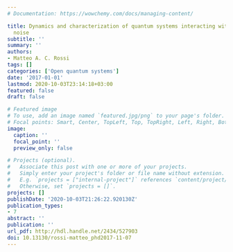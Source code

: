 ```yaml
---
# Documentation: https://wowchemy.com/docs/managing-content/

title: Dynamics and characterization of quantum systems interacting with classical
  noise
subtitle: ''
summary: ''
authors:
- Matteo A. C. Rossi
tags: []
categories: ['Open quantum systems']
date: '2017-01-01'
lastmod: 2020-10-03T23:14:18+03:00
featured: false
draft: false

# Featured image
# To use, add an image named `featured.jpg/png` to your page's folder.
# Focal points: Smart, Center, TopLeft, Top, TopRight, Left, Right, BottomLeft, Bottom, BottomRight.
image:
  caption: ''
  focal_point: ''
  preview_only: false

# Projects (optional).
#   Associate this post with one or more of your projects.
#   Simply enter your project's folder or file name without extension.
#   E.g. `projects = ["internal-project"]` references `content/project/deep-learning/index.md`.
#   Otherwise, set `projects = []`.
projects: []
publishDate: '2020-10-03T21:26:22.920130Z'
publication_types:
- 7
abstract: ''
publication: ''
url_pdf: http://hdl.handle.net/2434/527903
doi: 10.13130/rossi-matteo_phd2017-11-07
---
```

